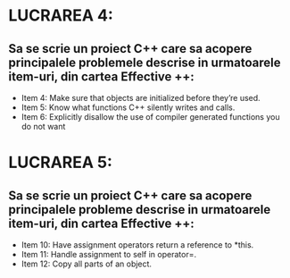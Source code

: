 # LUCRAREA 4:
## Sa se scrie un proiect C++ care sa acopere principalele problemele descrise in urmatoarele item-uri, din cartea Effective ++:

- Item 4: Make sure that objects are initialized before they’re used.
- Item 5: Know what functions C++ silently writes and calls.
- Item 6: Explicitly disallow the use of compiler generated functions you do not want

# LUCRAREA 5:
## Sa se scrie un proiect C++ care sa acopere principalele probleme descrise in urmatoarele item-uri, din cartea Effective ++:

- Item 10: Have assignment operators return a reference to *this.
- Item 11: Handle assignment to self in operator=.
- Item 12: Copy all parts of an object.
